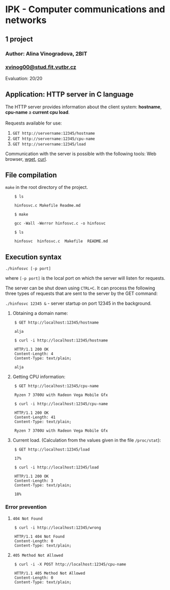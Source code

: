 # IPK - Computer communications and networks
## 1 project
### Author: Alina Vinogradova, 2BIT
### [xvinog00@stud.fit.vutbr.cz](mailto:xvinog00@stud.fit.vutbr.cz)

Evaluation: 20/20

## Application: HTTP server in C language
The HTTP server provides information about the client system: **hostname**, **cpu-name** a **current cpu load**.<br>
<br>Requests available for use:
1. ```GET http://servername:12345/hostname```
2. ```GET http://servername:12345/cpu-name```
3. ```GET http://servername:12345/load```

Communication with the server is possible with the following tools: Web browser, [wget](https://www.gnu.org/software/wget/), [curl](https://curl.se/).

## File compilation
`make` in the root directory of the project.
```
    $ ls
    
    hinfosvc.c Makefile Readme.md
    
    $ make
    
    gcc -Wall -Werror hinfosvc.c -o hinfosvc
    
    $ ls
     
    hinfosvc  hinfosvc.c  Makefile  README.md
```

## Execution syntax
`./hinfosvc [-p port]`

where `[-p port]` is the local port on which the server will listen for requests.

The server can be shut down using `CTRL+C`. It can process the following three types of requests that are sent to the server by the GET command:

`./hinfosvc 12345 &` - server startup on port 12345 in the background.

1. Obtaining a domain name:
```
    $ GET http://localhost:12345/hostname
    
    alja
```

```
    $ curl -i http://localhost:12345/hostname
    
    HTTP/1.1 200 OK
    Content-Length: 4
    Content-Type: text/plain;

    alja
```
2. Getting CPU information:
```
    $ GET http://localhost:12345/cpu-name

    Ryzen 7 3700U with Radeon Vega Mobile Gfx
```

```
    $ curl -i http://localhost:12345/cpu-name
    
    HTTP/1.1 200 OK
    Content-Length: 41
    Content-Type: text/plain;

    Ryzen 7 3700U with Radeon Vega Mobile Gfx
```
3. Current load. (Calculation from the values given in the file `/proc/stat`):


    
```
    $ GET http://localhost:12345/load
    
    17%
```

```
    $ curl -i http://localhost:12345/load
    
    HTTP/1.1 200 OK
    Content-Length: 3
    Content-Type: text/plain;

    18%
```

### Error prevention
1. `404 Not Found`
```
    $ curl -i http://localhost:12345/wrong
    
    HTTP/1.1 404 Not Found
    Content-Length: 0
    Content-Type: text/plain;

```
2. `405 Method Not Allowed`
```
    $ curl -i -X POST http://localhost:12345/cpu-name
    
    HTTP/1.1 405 Method Not Allowed
    Content-Length: 0
    Content-Type: text/plain;

```
